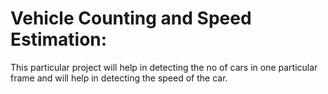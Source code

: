 # Vehicle Counting and Speed Estimation:
 This particular project will help in detecting the no of cars in one particular frame and will help in detecting the speed of the car.
